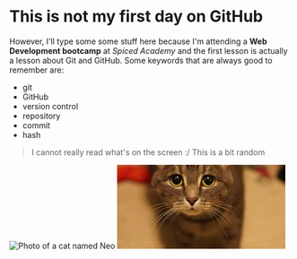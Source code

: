 # This is not my first day on GitHub
However, I'll type some some stuff here because I'm attending a **Web Development bootcamp** at *Spiced Academy* and the first lesson is actually a lesson about Git and GitHub.
Some keywords that are always good to remember are:
- git
- GitHub
- version control
- repository
- commit
- hash

>I cannot really read what's on the screen :/
>This is a bit random

![Photo of a cat named Neo](https://placecats.com/neo/300/200)
![Photo of a cat named Bella](./150.jpeg)
